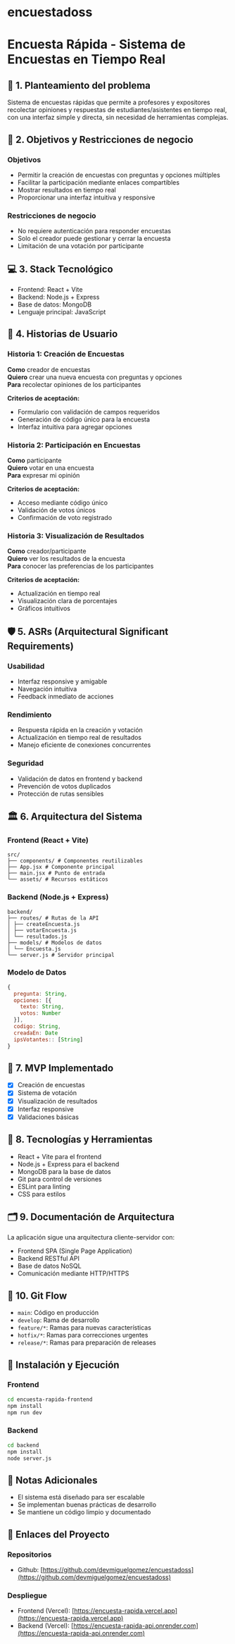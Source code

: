 # encuestadoss

# Encuesta Rápida - Sistema de Encuestas en Tiempo Real

## 📌 1. Planteamiento del problema
Sistema de encuestas rápidas que permite a profesores y expositores recolectar opiniones y respuestas de estudiantes/asistentes en tiempo real, con una interfaz simple y directa, sin necesidad de herramientas complejas.

## 🎯 2. Objetivos y Restricciones de negocio

### Objetivos
- Permitir la creación de encuestas con preguntas y opciones múltiples
- Facilitar la participación mediante enlaces compartibles
- Mostrar resultados en tiempo real
- Proporcionar una interfaz intuitiva y responsive

### Restricciones de negocio
- No requiere autenticación para responder encuestas
- Solo el creador puede gestionar y cerrar la encuesta
- Limitación de una votación por participante

## 💻 3. Stack Tecnológico
- Frontend: React + Vite
- Backend: Node.js + Express
- Base de datos: MongoDB
- Lenguaje principal: JavaScript

## 🧾 4. Historias de Usuario

### Historia 1: Creación de Encuestas
**Como** creador de encuestas  
**Quiero** crear una nueva encuesta con preguntas y opciones  
**Para** recolectar opiniones de los participantes

**Criterios de aceptación:**
- Formulario con validación de campos requeridos
- Generación de código único para la encuesta
- Interfaz intuitiva para agregar opciones

### Historia 2: Participación en Encuestas
**Como** participante  
**Quiero** votar en una encuesta  
**Para** expresar mi opinión

**Criterios de aceptación:**
- Acceso mediante código único
- Validación de votos únicos
- Confirmación de voto registrado

### Historia 3: Visualización de Resultados
**Como** creador/participante  
**Quiero** ver los resultados de la encuesta  
**Para** conocer las preferencias de los participantes

**Criterios de aceptación:**
- Actualización en tiempo real
- Visualización clara de porcentajes
- Gráficos intuitivos

## 🛡️ 5. ASRs (Arquitectural Significant Requirements)

### Usabilidad
- Interfaz responsive y amigable
- Navegación intuitiva
- Feedback inmediato de acciones

### Rendimiento
- Respuesta rápida en la creación y votación
- Actualización en tiempo real de resultados
- Manejo eficiente de conexiones concurrentes

### Seguridad
- Validación de datos en frontend y backend
- Prevención de votos duplicados
- Protección de rutas sensibles

## 🏛️ 6. Arquitectura del Sistema

### Frontend (React + Vite)

```
src/
├── components/ # Componentes reutilizables
├── App.jsx # Componente principal
├── main.jsx # Punto de entrada
└── assets/ # Recursos estáticos
```

### Backend (Node.js + Express)

```
backend/
├── routes/ # Rutas de la API
│ ├── createEncuesta.js
│ ├── votarEncuesta.js
│ └── resultados.js
├── models/ # Modelos de datos
│ └── Encuesta.js
└── server.js # Servidor principal
```

### Modelo de Datos
```javascript
{
  pregunta: String,
  opciones: [{
    texto: String,
    votos: Number
  }],
  codigo: String,
  creadaEn: Date
  ipsVotantes:: [String]
}
```

## 🚀 7. MVP Implementado
- [x] Creación de encuestas
- [x] Sistema de votación
- [x] Visualización de resultados
- [x] Interfaz responsive
- [x] Validaciones básicas

## 🧰 8. Tecnologías y Herramientas
- React + Vite para el frontend
- Node.js + Express para el backend
- MongoDB para la base de datos
- Git para control de versiones
- ESLint para linting
- CSS para estilos

## 🗂️ 9. Documentación de Arquitectura
La aplicación sigue una arquitectura cliente-servidor con:
- Frontend SPA (Single Page Application)
- Backend RESTful API
- Base de datos NoSQL
- Comunicación mediante HTTP/HTTPS

## 🌱 10. Git Flow
- `main`: Código en producción
- `develop`: Rama de desarrollo
- `feature/*`: Ramas para nuevas características
- `hotfix/*`: Ramas para correcciones urgentes
- `release/*`: Ramas para preparación de releases

## 🚀 Instalación y Ejecución

### Frontend
```bash
cd encuesta-rapida-frontend
npm install
npm run dev
```

### Backend
```bash
cd backend
npm install
node server.js
```

## 📝 Notas Adicionales
- El sistema está diseñado para ser escalable
- Se implementan buenas prácticas de desarrollo
- Se mantiene un código limpio y documentado

## 🔗 Enlaces del Proyecto

### Repositorios
- Github: [https://github.com/devmiguelgomez/encuestadoss](https://github.com/devmiguelgomez/encuestadoss)

### Despliegue
- Frontend (Vercel): [https://encuesta-rapida.vercel.app](https://encuesta-rapida.vercel.app)
- Backend (Vercel): [https://encuesta-rapida-api.onrender.com](https://encuesta-rapida-api.onrender.com)

